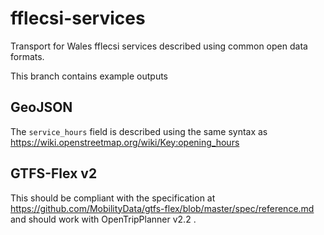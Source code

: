 # fflecsi-services
Transport for Wales fflecsi services described using common open data formats.

This branch contains example outputs

## GeoJSON
The `service_hours` field is described using the same syntax as https://wiki.openstreetmap.org/wiki/Key:opening_hours
 
## GTFS-Flex v2
This should be compliant with the specification at https://github.com/MobilityData/gtfs-flex/blob/master/spec/reference.md and should work with OpenTripPlanner v2.2 .